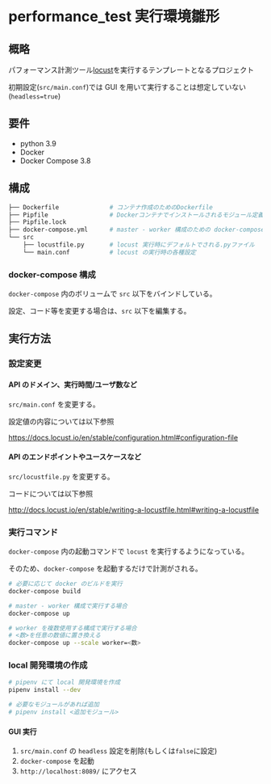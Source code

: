# performance_test 実行環境雛形

## 概略

パフォーマンス計測ツール[locust](https://docs.locust.io/en/stable/index.html)を実行するテンプレートとなるプロジェクト

初期設定(`src/main.conf`)では GUI を用いて実行することは想定していない(`headless=true`)

## 要件

- python 3.9
- Docker
- Docker Compose 3.8

## 構成

```bash
├── Dockerfile              # コンテナ作成のためのDockerfile
├── Pipfile                 # Dockerコンテナでインストールされるモジュール定義
├── Pipfile.lock
├── docker-compose.yml      # master - worker 構成のための docker-compose
└── src
    ├── locustfile.py       # locust 実行時にデフォルトでされる.pyファイル
    └── main.conf           # locust の実行時の各種設定
```

### docker-compose 構成

`docker-compose` 内のボリュームで `src` 以下をバインドしている。

設定、コード等を変更する場合は、`src` 以下を編集する。

## 実行方法

### 設定変更

#### API のドメイン、実行時間/ユーザ数など

`src/main.conf` を変更する。

設定値の内容については以下参照

https://docs.locust.io/en/stable/configuration.html#configuration-file

#### API のエンドポイントやユースケースなど

`src/locustfile.py` を変更する。

コードについては以下参照

http://docs.locust.io/en/stable/writing-a-locustfile.html#writing-a-locustfile

### 実行コマンド

`docker-compose` 内の起動コマンドで `locust` を実行するようになっている。

そのため、`docker-compose` を起動するだけで計測がされる。

```bash
# 必要に応じて docker のビルドを実行
docker-compose build

# master - worker 構成で実行する場合
docker-compose up

# worker を複数使用する構成で実行する場合
# <数>を任意の数値に置き換える
docker-compose up --scale worker=<数>
```

### local 開発環境の作成

```bash
# pipenv にて local 開発環境を作成
pipenv install --dev

# 必要なモジュールがあれば追加
# pipenv install <追加モジュール>
```

#### GUI 実行

1. `src/main.conf` の `headless` 設定を削除(もしくは`false`に設定)
1. `docker-compose` を起動
1. `http://localhost:8089/` にアクセス
